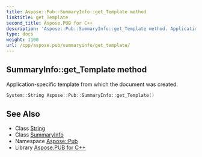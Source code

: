 ```yaml
---
title: Aspose::Pub::SummaryInfo::get_Template method
linktitle: get_Template
second_title: Aspose.PUB for C++
description: 'Aspose::Pub::SummaryInfo::get_Template method. Application-specific template from which the document was created in C++.'
type: docs
weight: 1100
url: /cpp/aspose.pub/summaryinfo/get_template/
---
```

## SummaryInfo::get_Template method


Application-specific template from which the document was created.

```cpp
System::String Aspose::Pub::SummaryInfo::get_Template()
```

## See Also

* Class [String](../../../system/string/)
* Class [SummaryInfo](../)
* Namespace [Aspose::Pub](../../)
* Library [Aspose.PUB for C++](../../../)
